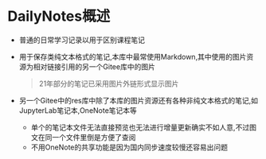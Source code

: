 <!--
 * @Author: 咸鱼型233
 * @Date: 2021-01-21 22:57:37
 * @LastEditTime: 2021-05-09 06:35:32
 * @LastEditors: Please set LastEditors
 * @Description: In User Settings Edit
 * @FilePath: \DailyNotes\README.md
-->
# DailyNotes概述
- 普通的日常学习记录以用于区别课程笔记
- 用于保存类纯文本格式的笔记,本库中最常使用Markdown,其中使用的图片资源为相对链接引用的另一个Gitee库中的图片
  
  > 21年部分的笔记已采用图片外链形式显示图片
- 另一个Gitee中的res库中除了本库的图片资源还有各种非纯文本格式的笔记,如JupyterLab笔记本,OneNote笔记本等
  - 单个的笔记本文件无法直接预览也无法进行增量更新确实不如人意,不过图文在同一个文件里倒是方便了查阅
  - 不用OneNote的共享功能是因为国内同步速度较慢还容易出问题

